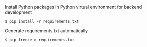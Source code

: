 Install Python packages in Python virtual environment for backend development

`$ pip install -r requirements.txt`

Generate requirements.txt automatically

`$ pip freeze > requirements.txt`